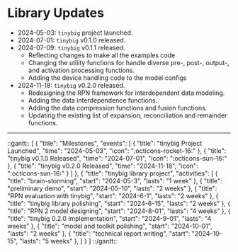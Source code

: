 # Library Updates

- 2024-05-03: `tinybig` project launched.
- 2024-07-01: `tinybig` v0.1.0 released.
- 2024-07-09: `tinybig` v0.1.1 released.
    - Reflecting changes to make all the examples code
    - Changing the utility functions for handle diverse pre-, post-, output-, and activation processing functions.
    - Adding the device handling code to the model configs
- 2024-11-18: `tinybig` v0.2.0 released.
    - Redesigning the RPN framework for interdependent data modeling.
    - Adding the data interdependence functions.
    - Adding the data compression functions and fusion functions.
    - Updating the existing list of expansion, reconciliation and remainder functions.

-----------------------

::gantt::
[
    {
        "title": "Milestones",
        "events": [
            {
                "title": "tinybig Project Launched",
                "time": "2024-05-03",
                "icon": ":octicons-rocket-16:"
            },
            {
                "title": "tinybig v0.1.0 Released",
                "time": "2024-07-01",
                "icon": ":octicons-sun-16:"
            },
            {
                "title": "tinybig v0.2.0 Released",
                "time": "2024-11-18",
                "icon": ":octicons-sun-16:"
            }
        ]
    },
    {
        "title": "tinybig library project",
        "activities": [
            {
                "title": "brain-storming",
                "start": "2024-05-3",
                "lasts": "1 week"
            },
            {
                "title": "preliminary demo",
                "start": "2024-05-10",
                "lasts": "2 weeks"
            },
            {
                "title": "RPN evaluation with tinybig",
                "start": "2024-6-1",
                "lasts": "2 weeks"
            },
            {
                "title": "tinybig library polishing",
                "start": "2024-6-15",
                "lasts": "2 weeks"
            },
            {
                "title": "RPN 2 model designing",
                "start": "2024-8-01",
                "lasts": "4 weeks"
            },
            {
                "title": "tinybig 0.2.0 implementation",
                "start": "2024-9-01",
                "lasts": "4 weeks"
            },
            {
                "title": "model and toolkit polishing",
                "start": "2024-10-01",
                "lasts": "2 weeks"
            },
            {
                "title": "technical report writing",
                "start": "2024-10-15",
                "lasts": "5 weeks"
            },
        ]
    }
]
::/gantt::